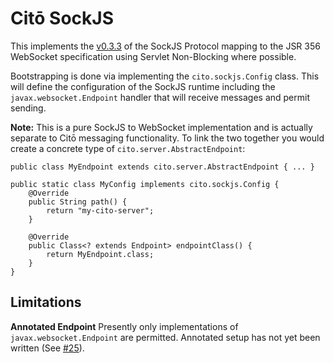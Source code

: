 # Citō SockJS #

This implements the [v0.3.3](https://sockjs.github.io/sockjs-protocol/sockjs-protocol-0.3.3.html) of the SockJS Protocol mapping to the JSR 356 WebSocket specification using Servlet Non-Blocking where possible.

Bootstrapping is done via implementing the `cito.sockjs.Config` class. This will define the configuration of the SockJS runtime including the `javax.websocket.Endpoint` handler that will receive messages and permit sending.

**Note:** This is a pure SockJS to WebSocket implementation and is actually separate to Citō messaging functionality. To link the two together you would create a concrete type of `cito.server.AbstractEndpoint`:

	public class MyEndpoint extends cito.server.AbstractEndpoint { ... }

	public static class MyConfig implements cito.sockjs.Config {
		@Override
		public String path() {
			return "my-cito-server";
		}
	
		@Override
		public Class<? extends Endpoint> endpointClass() {
			return MyEndpoint.class;
		}
	}

## Limitations ##

**Annotated Endpoint**
Presently only implementations of `javax.websocket.Endpoint` are permitted. Annotated setup has not yet been written (See [#25](https://github.com/dansiviter/cito/issues/25)).
